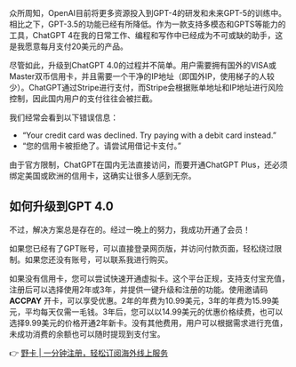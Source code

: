 众所周知，OpenAI目前将更多资源投入到GPT-4的研发和未来GPT-5的训练中。相比之下，GPT-3.5的功能已经有所降低。作为一款支持多模态和GPTS等能力的工具，ChatGPT 4在我的日常工作、编程和写作中已经成为不可或缺的助手，这是我愿意每月支付20美元的产品。

尽管如此，升级到ChatGPT 4.0的过程并不简单。用户需要拥有国外的VISA或Master双币信用卡，并且需要一个干净的IP地址（即国外IP，使用梯子的人较少）。ChatGPT通过Stripe进行支付，而Stripe会根据账单地址和IP地址进行风险控制，因此国内用户的支付往往会被拦截。

我们经常会看到以下错误信息：

- “Your credit card was declined. Try paying with a debit card instead.”
- “您的信用卡被拒绝了。请尝试用借记卡支付。”

由于官方限制，ChatGPT在国内无法直接访问，而要开通ChatGPT Plus，还必须绑定美国或欧洲的信用卡，这确实让很多人感到无奈。

## 如何升级到GPT 4.0

不过，解决方案总是存在的。经过一晚上的努力，我成功开通了会员！

如果您已经有了GPT账号，可以直接登录网页版，并访问付款页面，轻松绕过限制。如果您还没有账号，可以联系我进行购买。

如果没有信用卡，您可以尝试快速开通虚拟卡。这个平台正规，支持支付宝充值，注册后可以选择使用2年或3年，并提供一键升级和注册的功能。使用邀请码 **ACCPAY** 开卡，可以享受优惠。2年的年费为10.99美元，3年的年费为15.99美元，平均每天仅需一毛钱。3年后，您可以以14.99美元的优惠价格续费，也可以选择9.99美元的价格开通2年新卡。没有其他费用，用户可以根据需求进行充值，未成功消费的余额也可以随时提现到支付宝。

👉 [野卡 | 一分钟注册，轻松订阅海外线上服务](https://bit.ly/bewildcard)